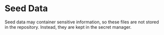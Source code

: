 # Seed Data

Seed data may container sensitive information, so these files are not stored in the repository. Instead, they are kept in the secret manager.
